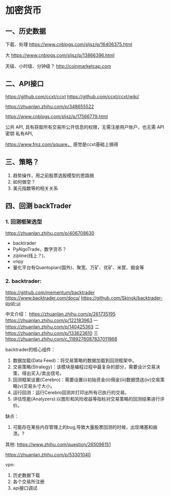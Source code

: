 # 加密货币

## 一、历史数据
下载、处理
https://www.cnblogs.com/sljsz/p/16406375.html

大
https://www.cnblogs.com/sljsz/p/13866396.html

天级、小时级、分钟级？
http://coinmarketcap.com

## 二、API接口
https://github.com/ccxt/ccxt
https://github.com/ccxt/ccxt/wiki/

https://zhuanlan.zhihu.com/p/348655522

https://www.cnblogs.com/sljsz/p/17566779.html

公共 API, 具有获取所有交易所公开信息的权限，无需注册用户账户，也无需 API 密钥
私有API,

https://www.fmz.com/square， 感觉是ccxt基础上搞得


## 三、策略？
1. 趋势操作，用之前股票选股模型的思路搞
2. 如何做空？
3. 美元指数等的相关关系


## 四、回测 backTrader
### 1. 回测框架选型
https://zhuanlan.zhihu.com/p/406708630
* backtrader
* PyAlgoTrade，数字货币？
* zipline(线上？)、
* vnpy
* 量化平台有Quantopian(国外)、聚宽、万矿、优矿、米筐、掘金等

### 2. backtrader:
https://github.com/mementum/backtrader
https://www.backtrader.com/docu/
https://github.com/Skinok/backtrader-pyqt-ui

中文介绍：
https://zhuanlan.zhihu.com/p/261735195
https://zhuanlan.zhihu.com/p/122183963 一
https://zhuanlan.zhihu.com/p/140425363 二
https://zhuanlan.zhihu.com/p/133623610 三
https://zhuanlan.zhihu.com/c_1189276087837011968


backtrader的核心组件：
1. 数据加载(Data Feed)：将交易策略的数据加载到回测框架中。
2. 交易策略(Strategy)：该模块是编程过程中最复杂的部分，需要设计交易决策，得出买入/卖出信号。
3. 回测框架设置(Cerebro)：需要设置(i)初始资金(ii)佣金(iii)数据馈送(iv)交易策略(v)交易头寸大小。
4. 运行回测：运行Cerebro回测并打印出所有已执行的交易。
5. 评估性能(Analyzers):以图形和风险收益等指标对交易策略的回测结果进行评价。

缺点：
1. 可能存在某些内存管理上的bug,导致大量股票回测的时候，出现堵塞和崩溃。?



其他:
https://www.zhihu.com/question/265096151

https://zhuanlan.zhihu.com/p/53301040


vpn:
1. 历史数据下载
2. 各个交易所注册
3. api接口调试